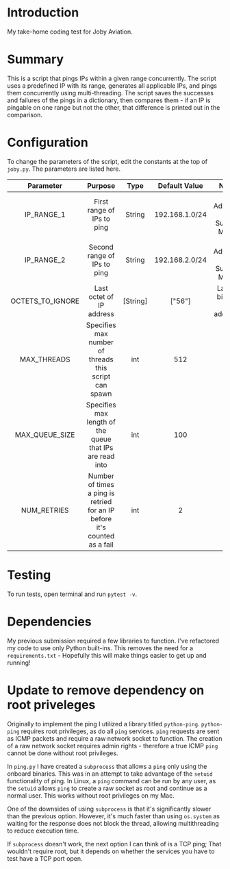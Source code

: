 # Introduction

My take-home coding test for Joby Aviation.

# Summary

This is a script that pings IPs within a given range concurrently.
The script uses a predefined IP with its range, generates all
applicable IPs, and pings them concurrently using multi-threading.
The script saves the successes and failures of the pings in a
dictionary, then compares them - if an IP is pingable on one range
but not the other, that difference is printed out in the comparison.

# Configuration

To change the parameters of the script, edit the constants at the
top of `joby.py`. The parameters are listed here.

|  **Parameter**   |                                **Purpose**                                | **Type** | **Default Value** |         **Note**          |
| :--------------: | :-----------------------------------------------------------------------: | :------: | :---------------: | :-----------------------: |
|    IP_RANGE_1    |                        First range of IPs to ping                         |  String  |  192.168.1.0/24   | IP Address + Subnet Mask  |
|    IP_RANGE_2    |                        Second range of IPs to ping                        |  String  |  192.168.2.0/24   | IP Address + Subnet Mask  |
| OCTETS_TO_IGNORE |                         Last octet of IP address                          | [String] |      ["56"]       | Last 8 bits of IP address |
|   MAX_THREADS    |           Specifies max number of threads this script can spawn           |   int    |        512        |                           |
|  MAX_QUEUE_SIZE  |         Specifies max length of the queue that IPs are read into          |   int    |        100        |                           |
|   NUM_RETRIES    | Number of times a ping is retried for an IP before it's counted as a fail |   int    |         2         |                           |

# Testing

To run tests, open terminal and run `pytest -v`.

# Dependencies
My previous submission required a few libraries to function. I've
refactored my code to use only Python built-ins. This removes the
need for a `requirements.txt` - Hopefully this will make things
easier to get up and running!

# Update to remove dependency on root priveleges

Originally to implement the ping I utilized a library titled `python-ping`.
`python-ping` requires root privileges, as do all `ping`
services. `ping` requests are sent as ICMP packets and require a
raw network socket to function. The creation of a raw network socket
requires admin rights - therefore a true ICMP `ping` cannot be done without
root privileges.

In `ping.py` I have created a `subprocess` that allows a `ping` only using
the onboard binaries. This was in an attempt to take advantage of the `setuid`
functionality of ping. In Linux, a `ping` command can be run by any user, as
the `setuid` allows `ping` to create a raw socket as root and continue as a
normal user. This works without root privileges on my Mac.

One of the downsides of using `subprocess` is that it's significantly slower
than the previous option. However, it's much faster than using `os.system` as
waiting for the response does not block the thread, allowing multithreading
to reduce execution time.

If `subprocess` doesn't work, the next option I can think of is a TCP ping;
That wouldn't require root, but it depends on whether the services you have
to test have a TCP port open.